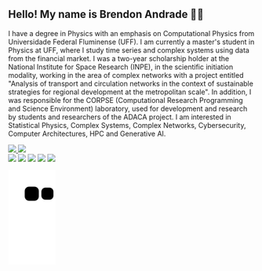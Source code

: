 ## Hello! My name is Brendon Andrade 🧑‍💻

I have a degree in Physics with an emphasis on Computational Physics from Universidade Federal Fluminense (UFF). I am currently a master's student in Physics at UFF, where I study time series and complex systems using data from the financial market. I was a two-year scholarship holder at the National Institute for Space Research (INPE), in the scientific initiation modality, working in the area of ​​complex networks with a project entitled "Analysis of transport and circulation networks in the context of sustainable strategies for regional development at the metropolitan scale". In addition, I was responsible for the CORPSE (Computational Research Programming and Science Environment) laboratory, used for development and research by students and researchers of the ADACA project. I am interested in Statistical Physics, Complex Systems, Complex Networks, Cybersecurity, Computer Architectures, HPC and Generative AI.


 <div>
  <a href="https://github.com/brenddonerick">
  <img height="180em" src="https://github-readme-stats.vercel.app/api?username=brenddonandrade&show_icons=true&theme=dark&include_all_commits=true&count_private=true"/>
  <img height="180em" src="https://github-readme-stats.vercel.app/api/top-langs/?username=brenddonandrade&layout=compact&langs_count=7&theme=dark"/>
</div>
  

  <div> 
   <a href="https://github.com/brenddonandrade/Portifolio" target="_blank"><img src="https://img.shields.io/badge/website-000000?style=for-the-badge&logo=About.me&logoColor=white"></a>
  <a href="https://instagram.com/brenddonandrade" target="_blank"><img src="https://img.shields.io/badge/-Instagram-%23E4405F?style=for-the-badge&logo=instagram&logoColor=white" target="_blank"></a> 
  <a href="mailto:brenddonandrade@gmail.com"><img src="https://img.shields.io/badge/-Gmail-%23333?style=for-the-badge&logo=gmail&logoColor=white" target="_blank"></a>
  <a href="https://www.linkedin.com/in/brenddon-%C3%A9rick-andrade-de-oliveira-94601621b/" target="_blank"><img src="https://img.shields.io/badge/-LinkedIn-%230077B5?style=for-the-badge&logo=linkedin&logoColor=white" target="_blank"></a> 
  <a href="https://twitter.com/brenddonandrade"><img src="https://img.shields.io/badge/Twitter-1DA1F2?style=for-the-badge&logo=twitter&logoColor=white" target="_blank"></a>
  
</div>

![Snake animation](https://github.com/brenddonandrade/brenddonandrade/blob/output/github-contribution-grid-snake.svg)
  

